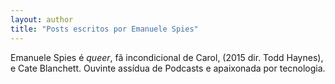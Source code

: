 ```yaml
---
layout: author
title: "Posts escritos por Emanuele Spies"
---
```


Emanuele Spies é _queer_, fã incondicional de Carol, (2015 dir. Todd Haynes), e Cate Blanchett. Ouvinte assídua de Podcasts e apaixonada por tecnologia.
